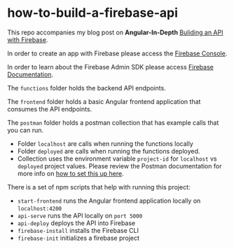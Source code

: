 # how-to-build-a-firebase-api

This repo accompanies my blog post on __Angular-In-Depth__ [Buliding an API with Firebase](https://blog.angularindepth.com/building-an-api-with-firebase-6108a207c1fd).

In order to create an app with Firebase please access the [Firebase Console](https://console.firebase.google.com/).

In order to learn about the Firebase Admin SDK please access [Firebase Documentation](https://firebase.google.com/docs/reference/admin).

The `functions` folder holds the backend API endpoints.

The `frontend` folder holds a basic Angular frontend application that consumes the API endpoints.

The `postman` folder holds a postman collection that has example calls that you can run.  
- Folder `localhost` are calls when running the functions locally
- Folder `deployed` are calls when running the functions deployed.
- Collection uses the environment variable `project-id` for `localhost` vs `deployed` project values.  Please review the Postman documentation for more info on [how to set this up here](https://blog.getpostman.com/2014/02/20/using-variables-inside-postman-and-collection-runner/).

There is a set of npm scripts that help with running this project:
- `start-frontend` runs the Angular frontend application locally on `localhost:4200`
- `api-serve` runs the API locally on `port 5000`
- `api-deploy` deploys the API into Firebase
- `firebase-install` installs the Firebase CLI
- `firebase-init` initializes a firebase project
